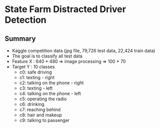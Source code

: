# State Farm Distracted Driver Detection

## Summary
* Kaggle competition data (jpg file, 79,726 test data, 22,424 train data)
* The goal is to classify all test data
* Feature X : 640 * 480 => image processing => 100 * 70
* Target Y : 10 classes
  * c0: safe driving
  * c1: texting - right
  * c2: talking on the phone - right
  * c3: texting - left
  * c4: talking on the phone - left
  * c5: operating the radio
  * c6: drinking
  * c7: reaching behind
  * c8: hair and makeup
  * c9: talking to passenger


